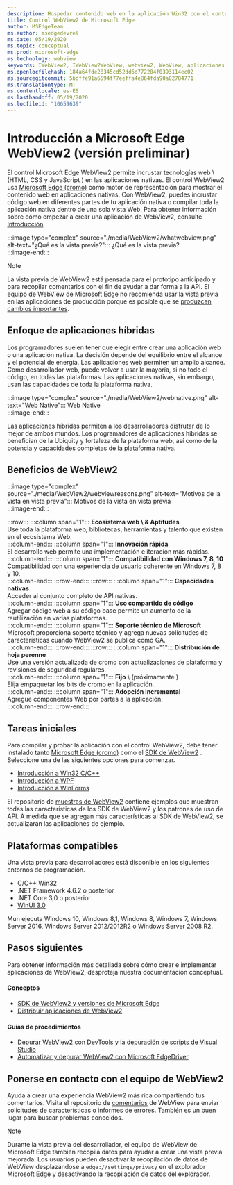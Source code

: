 ```yaml
---
description: Hospedar contenido web en la aplicación Win32 con el control de WebView 2 de Microsoft Edge
title: Control WebView2 de Microsoft Edge
author: MSEdgeTeam
ms.author: msedgedevrel
ms.date: 05/19/2020
ms.topic: conceptual
ms.prod: microsoft-edge
ms.technology: webview
keywords: IWebView2, IWebView2WebView, webview2, WebView, aplicaciones Win32, Win32, Edge, ICoreWebView2, CoreWebView2, ICoreWebView2Host, control del explorador, HTML Edge, Windows Forms, WinForms, WPF, .NET
ms.openlocfilehash: 184a64fde28345cd52dd6d772284f0393114ec02
ms.sourcegitcommit: 5bdffe91a6594f77eeffa4e864fda90a02784771
ms.translationtype: MT
ms.contentlocale: es-ES
ms.lasthandoff: 05/19/2020
ms.locfileid: "10659639"
---
```

# Introducción a Microsoft Edge WebView2 (versión preliminar)  

El control Microsoft Edge WebView2 permite incrustar tecnologías web \ (HTML, CSS y JavaScript \) en las aplicaciones nativas.  El control WebView2 usa [Microsoft Edge (cromo)](https://www.microsoftedgeinsider.com) como motor de representación para mostrar el contenido web en aplicaciones nativas.  Con WebView2, puedes incrustar código web en diferentes partes de tu aplicación nativa o compilar toda la aplicación nativa dentro de una sola vista Web.  Para obtener información sobre cómo empezar a crear una aplicación de WebView2, consulte [Introducción](./index.md#getting-started).  

:::image type="complex" source="./media/WebView2/whatwebview.png" alt-text="¿Qué es la vista previa?":::
   ¿Qué es la vista previa?  
:::image-end:::  

> [!NOTE]
> La vista previa de WebView2 está pensada para el prototipo anticipado y para recopilar comentarios con el fin de ayudar a dar forma a la API.  El equipo de WebView de Microsoft Edge no recomienda usar la vista previa en las aplicaciones de producción porque es posible que se [produzcan cambios importantes](./releasenotes.md).  

## Enfoque de aplicaciones híbridas  

Los programadores suelen tener que elegir entre crear una aplicación web o una aplicación nativa.  La decisión depende del equilibrio entre el alcance y el potencial de energía.  Las aplicaciones web permiten un amplio alcance.  Como desarrollador web, puede volver a usar la mayoría, si no todo el código, en todas las plataformas.  Las aplicaciones nativas, sin embargo, usan las capacidades de toda la plataforma nativa.  

:::image type="complex" source="./media/WebView2/webnative.png" alt-text="Web Native":::
   Web Native  
:::image-end:::  

Las aplicaciones híbridas permiten a los desarrolladores disfrutar de lo mejor de ambos mundos.  Los programadores de aplicaciones híbridas se benefician de la Ubiquity y fortaleza de la plataforma web, así como de la potencia y capacidades completas de la plataforma nativa.  

## Beneficios de WebView2   

:::image type="complex" source="./media/WebView2/webviewreasons.png" alt-text="Motivos de la vista en vista previa":::
   Motivos de la vista en vista previa  
:::image-end:::  

:::row:::
   :::column span="1":::
      **Ecosistema web \ & Aptitudes**  
      Use toda la plataforma web, bibliotecas, herramientas y talento que existen en el ecosistema Web.  
   :::column-end:::
   :::column span="1":::
      **Innovación rápida**  
      El desarrollo web permite una implementación e iteración más rápidas.  
   :::column-end:::
   :::column span="1":::
      **Compatibilidad con Windows 7, 8, 10**  
      Compatibilidad con una experiencia de usuario coherente en Windows 7, 8 y 10.  
   :::column-end:::
:::row-end:::
:::row:::
   :::column span="1":::
      **Capacidades nativas**  
      Acceder al conjunto completo de API nativas.  
   :::column-end:::
   :::column span="1":::
      **Uso compartido de código**  
      Agregar código web a su código base permite un aumento de la reutilización en varias plataformas.  
   :::column-end:::
   :::column span="1":::
      **Soporte técnico de Microsoft**  
      Microsoft proporciona soporte técnico y agrega nuevas solicitudes de características cuando WebView2 se publica como GA.  
   :::column-end:::
:::row-end:::
:::row:::
   :::column span="1":::
      **Distribución de hoja perenne**  
      Use una versión actualizada de cromo con actualizaciones de plataforma y revisiones de seguridad regulares.  
   :::column-end:::
   :::column span="1":::
      **Fijo** \ (próximamente \)  
      Elija empaquetar los bits de cromo en la aplicación.  
   :::column-end:::
   :::column span="1":::
      **Adopción incremental**  
      Agregue componentes Web por partes a la aplicación.  
   :::column-end:::
:::row-end:::  

## Tareas iniciales  

Para compilar y probar la aplicación con el control WebView2, debe tener instalado tanto [Microsoft Edge (cromo)](https://www.microsoftedgeinsider.com/download) como el [SDK de WebView2](https://aka.ms/webviewnuget) .  Seleccione una de las siguientes opciones para comenzar.  

*   [Introducción a Win32 C/C++](./gettingstarted/win32.md)  
*   [Introducción a WPF](./gettingstarted/wpf.md)  
*   [Introducción a WinForms](./gettingstarted/winforms.md)  

El repositorio de [muestras de WebView2](https://github.com/MicrosoftEdge/WebView2Samples) contiene ejemplos que muestran todas las características de los SDK de WebView2 y los patrones de uso de API. A medida que se agregan más características al SDK de WebView2, se actualizarán las aplicaciones de ejemplo.   

## Plataformas compatibles  

Una vista previa para desarrolladores está disponible en los siguientes entornos de programación.  

*   C/C++ Win32  
*   .NET Framework 4.6.2 o posterior  
*   .NET Core 3,0 o posterior  
*   [WinUI 3,0](/uwp/toolkits/winui3/)  

Mun ejecuta Windows 10, Windows 8,1, Windows 8, Windows 7, Windows Server 2016, Windows Server 2012/2012R2 o Windows Server 2008 R2.   

## Pasos siguientes  

Para obtener información más detallada sobre cómo crear e implementar aplicaciones de WebView2, desproteja nuestra documentación conceptual<!-- and how-to guides-->.  

#### Conceptos  

*   [SDK de WebView2 y versiones de Microsoft Edge](./concepts/versioning.md)
*   [Distribuir aplicaciones de WebView2](./concepts/distribution.md)  
 
#### Guías de procedimientos  

*   [Depurar WebView2 con DevTools y la depuración de scripts de Visual Studio](./howto/debug.md)  
*   [Automatizar y depurar WebView2 con Microsoft EdgeDriver](./howto/webdriver.md)  

<!--todo: add how-tos when available  -->  

## Ponerse en contacto con el equipo de WebView2  

Ayuda a crear una experiencia WebView2 más rica compartiendo tus comentarios.  Visita el repositorio de [comentarios](https://aka.ms/webviewfeedback) de WebView para enviar solicitudes de características o informes de errores.  También es un buen lugar para buscar problemas conocidos.  

> [!NOTE]
> Durante la vista previa del desarrollador, el equipo de WebView de Microsoft Edge también recopila datos para ayudar a crear una vista previa mejorada.  Los usuarios pueden desactivar la recopilación de datos de WebView desplazándose a `edge://settings/privacy` en el explorador Microsoft Edge y desactivando la recopilación de datos del explorador.  
